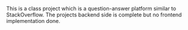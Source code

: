 This is a class project which is a question-answer platform similar to StackOverflow. The projects backend side is complete but no frontend implementation done. 
